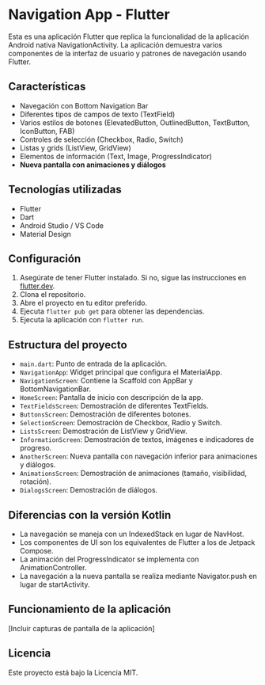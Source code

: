 # Navigation App - Flutter

Esta es una aplicación Flutter que replica la funcionalidad de la aplicación Android nativa NavigationActivity. La aplicación demuestra varios componentes de la interfaz de usuario y patrones de navegación usando Flutter.

## Características

- Navegación con Bottom Navigation Bar
- Diferentes tipos de campos de texto (TextField)
- Varios estilos de botones (ElevatedButton, OutlinedButton, TextButton, IconButton, FAB)
- Controles de selección (Checkbox, Radio, Switch)
- Listas y grids (ListView, GridView)
- Elementos de información (Text, Image, ProgressIndicator)
- **Nueva pantalla con animaciones y diálogos**

## Tecnologías utilizadas

- Flutter
- Dart
- Android Studio / VS Code
- Material Design

## Configuración

1. Asegúrate de tener Flutter instalado. Si no, sigue las instrucciones en [flutter.dev](https://flutter.dev).
2. Clona el repositorio.
3. Abre el proyecto en tu editor preferido.
4. Ejecuta `flutter pub get` para obtener las dependencias.
5. Ejecuta la aplicación con `flutter run`.

## Estructura del proyecto

- `main.dart`: Punto de entrada de la aplicación.
- `NavigationApp`: Widget principal que configura el MaterialApp.
- `NavigationScreen`: Contiene la Scaffold con AppBar y BottomNavigationBar.
- `HomeScreen`: Pantalla de inicio con descripción de la app.
- `TextFieldsScreen`: Demostración de diferentes TextFields.
- `ButtonsScreen`: Demostración de diferentes botones.
- `SelectionScreen`: Demostración de Checkbox, Radio y Switch.
- `ListsScreen`: Demostración de ListView y GridView.
- `InformationScreen`: Demostración de textos, imágenes e indicadores de progreso.
- `AnotherScreen`: Nueva pantalla con navegación inferior para animaciones y diálogos.
- `AnimationsScreen`: Demostración de animaciones (tamaño, visibilidad, rotación).
- `DialogsScreen`: Demostración de diálogos.

## Diferencias con la versión Kotlin

- La navegación se maneja con un IndexedStack en lugar de NavHost.
- Los componentes de UI son los equivalentes de Flutter a los de Jetpack Compose.
- La animación del ProgressIndicator se implementa con AnimationController.
- La navegación a la nueva pantalla se realiza mediante Navigator.push en lugar de startActivity.

## Funcionamiento de la aplicación

[Incluir capturas de pantalla de la aplicación]

## Licencia

Este proyecto está bajo la Licencia MIT.
